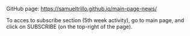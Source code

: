 GitHub page:
https://samueltrillo.github.io/main-page-news/

To acces to subscribe section (5th week activity), go to main page, and click on SUBSCRIBE (on the top-right of the page).